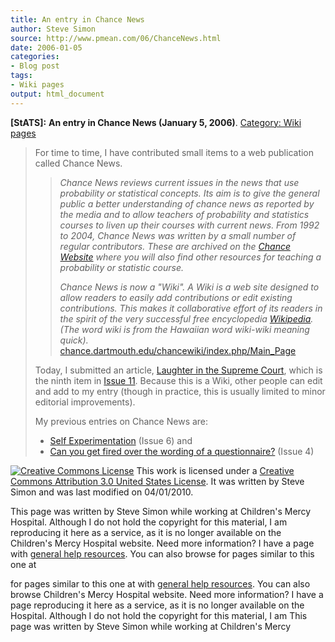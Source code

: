 ```yaml
---
title: An entry in Chance News
author: Steve Simon
source: http://www.pmean.com/06/ChanceNews.html
date: 2006-01-05
categories:
- Blog post
tags:
- Wiki pages
output: html_document
---
```

**[StATS]:** **An entry in Chance News (January 5,
2006)**. [Category: Wiki pages](../category/WikiPages.html)

> For time to time, I have contributed small items to a web publication
> called Chance News.
>
> > *Chance News reviews current issues in the news that use probability
> > or statistical concepts. Its aim is to give the general public a
> > better understanding of chance news as reported by the media and to
> > allow teachers of probability and statistics courses to liven up
> > their courses with current news. From 1992 to 2004, Chance News was
> > written by a small number of regular contributors. These are
> > archived on the [Chance Website](http://www.dartmouth.edu/~chance)
> > where you will also find other resources for teaching a probability
> > or statistic course.*
> >
> > *Chance News is now a "Wiki". A Wiki is a web site designed to
> > allow readers to easily add contributions or edit existing
> > contributions. This makes it collaborative effort of its readers in
> > the spirit of the very successful free encyclopedia
> > [Wikipedia](http://en.wikipedia.org/wiki/Main_Page). (The word wiki
> > is from the Hawaiian word wiki-wiki meaning quick).*
> > [chance.dartmouth.edu/chancewiki/index.php/Main\_Page](http://chance.dartmouth.edu/chancewiki/index.php/Main_Page)
>
> Today, I submitted an article, [Laughter in the Supreme
> Court](http://chance.dartmouth.edu/chancewiki/index.php/Chance_News_11#Laughter_in_the_Supreme_Court),
> which is the ninth item in [Issue
> 11](http://chance.dartmouth.edu/chancewiki/index.php/Chance_News_11).
> Because this is a Wiki, other people can edit and add to my entry
> (though in practice, this is usually limited to minor editorial
> improvements).
>
> My previous entries on Chance News are:
>
> -   [Self
>     Experimentation](http://chance.dartmouth.edu/chancewiki/index.php/Chance_News_6#Self_Experimentation)
>     (Issue 6) and
> -   [Can you get fired over the wording of a
>     questionnaire?](http://chance.dartmouth.edu/chancewiki/index.php/Chance_News_4#Can_you_get_fired_over_the_wording_of_a_questionnaire.3F)
>     (Issue 4)

[![Creative Commons
License](http://i.creativecommons.org/l/by/3.0/us/80x15.png)](http://creativecommons.org/licenses/by/3.0/us/)
This work is licensed under a [Creative Commons Attribution 3.0 United
States License](http://creativecommons.org/licenses/by/3.0/us/). It was
written by Steve Simon and was last modified on 04/01/2010.

This page was written by Steve Simon while working at Children's Mercy
Hospital. Although I do not hold the copyright for this material, I am
reproducing it here as a service, as it is no longer available on the
Children's Mercy Hospital website. Need more information? I have a page
with [general help resources](../GeneralHelp.html). You can also browse
for pages similar to this one at
<!---More--->
for pages similar to this one at
with [general help resources](../GeneralHelp.html). You can also browse
Children's Mercy Hospital website. Need more information? I have a page
reproducing it here as a service, as it is no longer available on the
Hospital. Although I do not hold the copyright for this material, I am
This page was written by Steve Simon while working at Children's Mercy

<!---Do not use
**[StATS]:** **An entry in Chance News (January 5,
This page was written by Steve Simon while working at Children's Mercy
Hospital. Although I do not hold the copyright for this material, I am
reproducing it here as a service, as it is no longer available on the
Children's Mercy Hospital website. Need more information? I have a page
with [general help resources](../GeneralHelp.html). You can also browse
for pages similar to this one at
--->

